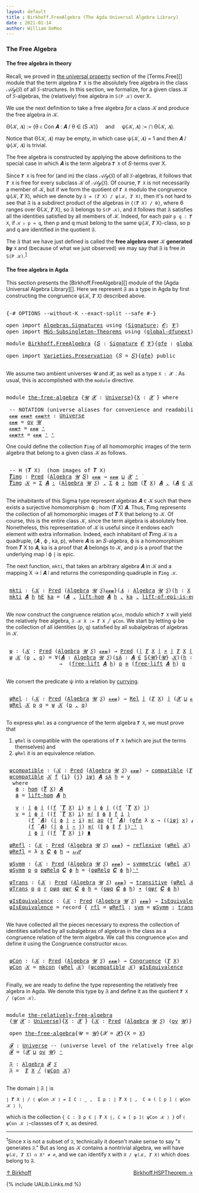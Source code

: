 ```yaml
---
layout: default
title : Birkhoff.FreeAlgebra (The Agda Universal Algebra Library)
date : 2021-01-14
author: William DeMeo
---
```


### <a id="the-free-algebra">The Free Algebra</a>

#### <a id="the-free-algebra-in-theory">The free algebra in theory</a>

Recall, we proved in [the universal property](Terms.Free.html#the-universal-property) section of the [Terms.Free][] module that the term algebra `𝑻 X` is the absolutely free algebra in the class 𝒜𝓁ℊ(𝑆) of all 𝑆-structures. In this section, we formalize, for a given class 𝒦 of 𝑆-algebras, the (relatively) free algebra in `S(P 𝒦)` over X.

We use the next definition to take a free algebra *for* a class 𝒦 and produce the free algebra *in* 𝒦.

Θ(𝒦, 𝑨) := {θ ∈ Con 𝑨 : 𝑨 / θ ∈ (S 𝒦)} &nbsp; &nbsp; and &nbsp; &nbsp; ψ(𝒦, 𝑨) := ⋂ Θ(𝒦, 𝑨).

Notice that Θ(𝒦, 𝑨) may be empty, in which case ψ(𝒦, 𝑨) = 1 and then 𝑨 / ψ(𝒦, 𝑨) is trivial.

The free algebra is constructed by applying the above definitions to the special case in which 𝑨 is the term algebra `𝑻 X` of 𝑆-terms over X.

Since `𝑻 X` is free for (and in) the class 𝒜𝓁ℊ(𝑆) of all 𝑆-algebras, it follows that `𝑻 X` is free for every subclass 𝒦 of 𝒜𝓁ℊ(𝑆). Of course, `𝑻 X` is not necessarily a member of 𝒦, but if we form the quotient of `𝑻 X` modulo the congruence ψ(𝒦, 𝑻 X), which we denote by `𝔉 = (𝑻 X) / ψ(𝒦, 𝑻 X)`, then it's not hard to see that 𝔉 is a subdirect product of the algebras in `{(𝑻 𝑋) / θ}`, where θ ranges over Θ(𝒦, 𝑻 X), so 𝔉 belongs to `S(P 𝒦)`, and it follows that 𝔉 satisfies all the identities satisfied by all members of 𝒦.  Indeed, for each pair `p q : 𝑻 X`, if `𝒦 ⊧ p ≈ q`, then p and q must belong to the same ψ(𝒦, 𝑻 X)-class, so p and q are identified in the quotient 𝔉.

The 𝔉 that we have just defined is called the **free algebra over** 𝒦 **generated by** `X` and (because of what we just observed) we may say that 𝔉 is free *in* `S(P 𝒦)`.<sup>[1](Birkhoff.FreeAlgebra.html#fn1)</sup>


#### <a id="the-free-algebra-in-agda">The free algebra in Agda</a>

This section presents the [Birkhoff.FreeAlgebra][] module of the [Agda Universal Algebra Library][].  Here we represent 𝔉 as a type in Agda by first constructing the congruence ψ(𝒦, 𝑻 𝑋) described above.

<pre class="Agda">

<a id="2212" class="Symbol">{-#</a> <a id="2216" class="Keyword">OPTIONS</a> <a id="2224" class="Pragma">--without-K</a> <a id="2236" class="Pragma">--exact-split</a> <a id="2250" class="Pragma">--safe</a> <a id="2257" class="Symbol">#-}</a>

<a id="2262" class="Keyword">open</a> <a id="2267" class="Keyword">import</a> <a id="2274" href="Algebras.Signatures.html" class="Module">Algebras.Signatures</a> <a id="2294" class="Keyword">using</a> <a id="2300" class="Symbol">(</a><a id="2301" href="Algebras.Signatures.html#1299" class="Function">Signature</a><a id="2310" class="Symbol">;</a> <a id="2312" href="Prelude.Preliminaries.html#5600" class="Generalizable">𝓞</a><a id="2313" class="Symbol">;</a> <a id="2315" href="Universes.html#262" class="Generalizable">𝓥</a><a id="2316" class="Symbol">)</a>
<a id="2318" class="Keyword">open</a> <a id="2323" class="Keyword">import</a> <a id="2330" href="MGS-Subsingleton-Theorems.html" class="Module">MGS-Subsingleton-Theorems</a> <a id="2356" class="Keyword">using</a> <a id="2362" class="Symbol">(</a><a id="2363" href="MGS-Subsingleton-Theorems.html#3468" class="Function">global-dfunext</a><a id="2377" class="Symbol">)</a>

<a id="2380" class="Keyword">module</a> <a id="2387" href="Birkhoff.FreeAlgebra.html" class="Module">Birkhoff.FreeAlgebra</a> <a id="2408" class="Symbol">{</a><a id="2409" href="Birkhoff.FreeAlgebra.html#2409" class="Bound">𝑆</a> <a id="2411" class="Symbol">:</a> <a id="2413" href="Algebras.Signatures.html#1299" class="Function">Signature</a> <a id="2423" href="Prelude.Preliminaries.html#5600" class="Generalizable">𝓞</a> <a id="2425" href="Universes.html#262" class="Generalizable">𝓥</a><a id="2426" class="Symbol">}{</a><a id="2428" href="Birkhoff.FreeAlgebra.html#2428" class="Bound">gfe</a> <a id="2432" class="Symbol">:</a> <a id="2434" href="MGS-Subsingleton-Theorems.html#3468" class="Function">global-dfunext</a><a id="2448" class="Symbol">}</a> <a id="2450" class="Keyword">where</a>

<a id="2457" class="Keyword">open</a> <a id="2462" class="Keyword">import</a> <a id="2469" href="Varieties.Preservation.html" class="Module">Varieties.Preservation</a> <a id="2492" class="Symbol">{</a><a id="2493" class="Argument">𝑆</a> <a id="2495" class="Symbol">=</a> <a id="2497" href="Birkhoff.FreeAlgebra.html#2409" class="Bound">𝑆</a><a id="2498" class="Symbol">}{</a><a id="2500" href="Birkhoff.FreeAlgebra.html#2428" class="Bound">gfe</a><a id="2503" class="Symbol">}</a> <a id="2505" class="Keyword">public</a>

</pre>

We assume two ambient universes 𝓤 and 𝓧, as well as a type `X : 𝓧 ̇`. As usual, this is accomplished with the `module` directive.

<pre class="Agda">

<a id="2670" class="Keyword">module</a> <a id="the-free-algebra"></a><a id="2677" href="Birkhoff.FreeAlgebra.html#2677" class="Module">the-free-algebra</a> <a id="2694" class="Symbol">{</a><a id="2695" href="Birkhoff.FreeAlgebra.html#2695" class="Bound">𝓤</a> <a id="2697" href="Birkhoff.FreeAlgebra.html#2697" class="Bound">𝓧</a> <a id="2699" class="Symbol">:</a> <a id="2701" href="Universes.html#205" class="Function">Universe</a><a id="2709" class="Symbol">}{</a><a id="2711" href="Birkhoff.FreeAlgebra.html#2711" class="Bound">X</a> <a id="2713" class="Symbol">:</a> <a id="2715" href="Birkhoff.FreeAlgebra.html#2697" class="Bound">𝓧</a> <a id="2717" href="Universes.html#403" class="Function Operator">̇</a><a id="2718" class="Symbol">}</a> <a id="2720" class="Keyword">where</a>

 <a id="2728" class="Comment">-- NOTATION (universe aliases for convenience and readability).</a>
 <a id="the-free-algebra.𝓸𝓿𝓾"></a><a id="2793" href="Birkhoff.FreeAlgebra.html#2793" class="Function">𝓸𝓿𝓾</a> <a id="the-free-algebra.𝓸𝓿𝓾+"></a><a id="2797" href="Birkhoff.FreeAlgebra.html#2797" class="Function">𝓸𝓿𝓾+</a> <a id="the-free-algebra.𝓸𝓿𝓾++"></a><a id="2802" href="Birkhoff.FreeAlgebra.html#2802" class="Function">𝓸𝓿𝓾++</a> <a id="2808" class="Symbol">:</a> <a id="2810" href="Universes.html#205" class="Function">Universe</a>
 <a id="2820" href="Birkhoff.FreeAlgebra.html#2793" class="Function">𝓸𝓿𝓾</a> <a id="2824" class="Symbol">=</a> <a id="2826" href="Algebras.Products.html#1918" class="Function">ov</a> <a id="2829" href="Birkhoff.FreeAlgebra.html#2695" class="Bound">𝓤</a>
 <a id="2832" href="Birkhoff.FreeAlgebra.html#2797" class="Function">𝓸𝓿𝓾+</a> <a id="2837" class="Symbol">=</a> <a id="2839" href="Birkhoff.FreeAlgebra.html#2793" class="Function">𝓸𝓿𝓾</a> <a id="2843" href="Universes.html#181" class="Function Operator">⁺</a>
 <a id="2846" href="Birkhoff.FreeAlgebra.html#2802" class="Function">𝓸𝓿𝓾++</a> <a id="2852" class="Symbol">=</a> <a id="2854" href="Birkhoff.FreeAlgebra.html#2793" class="Function">𝓸𝓿𝓾</a> <a id="2858" href="Universes.html#181" class="Function Operator">⁺</a> <a id="2860" href="Universes.html#181" class="Function Operator">⁺</a>
</pre>

One could define the collection `𝑻img` of all homomorphic images of the term algebra that belong to a given class 𝒦 as follows.

<pre class="Agda">

 <a id="3018" class="Comment">-- H (𝑻 X)  (hom images of 𝑻 X)</a>
 <a id="the-free-algebra.𝑻img"></a><a id="3051" href="Birkhoff.FreeAlgebra.html#3051" class="Function">𝑻img</a> <a id="3056" class="Symbol">:</a> <a id="3058" href="Relations.Discrete.html#1408" class="Function">Pred</a> <a id="3063" class="Symbol">(</a><a id="3064" href="Algebras.Algebras.html#694" class="Function">Algebra</a> <a id="3072" href="Birkhoff.FreeAlgebra.html#2695" class="Bound">𝓤</a> <a id="3074" href="Birkhoff.FreeAlgebra.html#2409" class="Bound">𝑆</a><a id="3075" class="Symbol">)</a> <a id="3077" href="Birkhoff.FreeAlgebra.html#2793" class="Function">𝓸𝓿𝓾</a> <a id="3081" class="Symbol">→</a> <a id="3083" href="Birkhoff.FreeAlgebra.html#2793" class="Function">𝓸𝓿𝓾</a> <a id="3087" href="Agda.Primitive.html#636" class="Function Operator">⊔</a> <a id="3089" href="Birkhoff.FreeAlgebra.html#2697" class="Bound">𝓧</a> <a id="3091" href="Universes.html#181" class="Function Operator">⁺</a> <a id="3093" href="Universes.html#403" class="Function Operator">̇</a>
 <a id="3096" href="Birkhoff.FreeAlgebra.html#3051" class="Function">𝑻img</a> <a id="3101" href="Birkhoff.FreeAlgebra.html#3101" class="Bound">𝒦</a> <a id="3103" class="Symbol">=</a> <a id="3105" href="MGS-MLTT.html#3074" class="Function">Σ</a> <a id="3107" href="Birkhoff.FreeAlgebra.html#3107" class="Bound">𝑨</a> <a id="3109" href="MGS-MLTT.html#3074" class="Function">꞉</a> <a id="3111" class="Symbol">(</a><a id="3112" href="Algebras.Algebras.html#694" class="Function">Algebra</a> <a id="3120" href="Birkhoff.FreeAlgebra.html#2695" class="Bound">𝓤</a> <a id="3122" href="Birkhoff.FreeAlgebra.html#2409" class="Bound">𝑆</a><a id="3123" class="Symbol">)</a> <a id="3125" href="MGS-MLTT.html#3074" class="Function">,</a> <a id="3127" href="MGS-MLTT.html#3074" class="Function">Σ</a> <a id="3129" href="Birkhoff.FreeAlgebra.html#3129" class="Bound">ϕ</a> <a id="3131" href="MGS-MLTT.html#3074" class="Function">꞉</a> <a id="3133" href="Homomorphisms.Basic.html#2343" class="Function">hom</a> <a id="3137" class="Symbol">(</a><a id="3138" href="Terms.Basic.html#3664" class="Function">𝑻</a> <a id="3140" href="Birkhoff.FreeAlgebra.html#2711" class="Bound">X</a><a id="3141" class="Symbol">)</a> <a id="3143" href="Birkhoff.FreeAlgebra.html#3107" class="Bound">𝑨</a> <a id="3145" href="MGS-MLTT.html#3074" class="Function">,</a> <a id="3147" class="Symbol">(</a><a id="3148" href="Birkhoff.FreeAlgebra.html#3107" class="Bound">𝑨</a> <a id="3150" href="Relations.Discrete.html#2407" class="Function Operator">∈</a> <a id="3152" href="Birkhoff.FreeAlgebra.html#3101" class="Bound">𝒦</a><a id="3153" class="Symbol">)</a> <a id="3155" href="MGS-MLTT.html#3515" class="Function Operator">×</a> <a id="3157" href="Prelude.Inverses.html#2632" class="Function">Epic</a> <a id="3162" href="Prelude.Preliminaries.html#13569" class="Function Operator">∣</a> <a id="3164" href="Birkhoff.FreeAlgebra.html#3129" class="Bound">ϕ</a> <a id="3166" href="Prelude.Preliminaries.html#13569" class="Function Operator">∣</a>

</pre>

The inhabitants of this Sigma type represent algebras 𝑨 ∈ 𝒦 such that there exists a surjective homomorphism ϕ : hom (𝑻 X) 𝑨. Thus, 𝑻img represents the collection of all homomorphic images of 𝑻 X that belong to 𝒦.  Of course, this is the entire class 𝒦, since the term algebra is absolutely free. Nonetheless, this representation of 𝒦 is useful since it endows each element with extra information.  Indeed, each inhabitant of 𝑻img 𝒦 is a quadruple, (𝑨 , ϕ , ka, p), where 𝑨 is an 𝑆-algebra, ϕ is a homomorphism from 𝑻 X to 𝑨, ka is a proof that 𝑨 belongs to 𝒦, and p is a proof that the underlying map ∣ ϕ ∣ is epic.

The next function, `mkti`, that takes an arbitrary algebra 𝑨 in 𝒦 and a mapping X → ∣ 𝑨 ∣ and returns the corresponding quadruple in `𝑻img 𝒦`.

<pre class="Agda">

 <a id="the-free-algebra.mkti"></a><a id="3958" href="Birkhoff.FreeAlgebra.html#3958" class="Function">mkti</a> <a id="3963" class="Symbol">:</a> <a id="3965" class="Symbol">{</a><a id="3966" href="Birkhoff.FreeAlgebra.html#3966" class="Bound">𝒦</a> <a id="3968" class="Symbol">:</a> <a id="3970" href="Relations.Discrete.html#1408" class="Function">Pred</a> <a id="3975" class="Symbol">(</a><a id="3976" href="Algebras.Algebras.html#694" class="Function">Algebra</a> <a id="3984" href="Birkhoff.FreeAlgebra.html#2695" class="Bound">𝓤</a> <a id="3986" href="Birkhoff.FreeAlgebra.html#2409" class="Bound">𝑆</a><a id="3987" class="Symbol">)</a><a id="3988" href="Birkhoff.FreeAlgebra.html#2793" class="Function">𝓸𝓿𝓾</a><a id="3991" class="Symbol">}(</a><a id="3993" href="Birkhoff.FreeAlgebra.html#3993" class="Bound">𝑨</a> <a id="3995" class="Symbol">:</a> <a id="3997" href="Algebras.Algebras.html#694" class="Function">Algebra</a> <a id="4005" href="Birkhoff.FreeAlgebra.html#2695" class="Bound">𝓤</a> <a id="4007" href="Birkhoff.FreeAlgebra.html#2409" class="Bound">𝑆</a><a id="4008" class="Symbol">)(</a><a id="4010" href="Birkhoff.FreeAlgebra.html#4010" class="Bound">h</a> <a id="4012" class="Symbol">:</a> <a id="4014" href="Birkhoff.FreeAlgebra.html#2711" class="Bound">X</a> <a id="4016" class="Symbol">→</a> <a id="4018" href="Prelude.Preliminaries.html#13569" class="Function Operator">∣</a> <a id="4020" href="Birkhoff.FreeAlgebra.html#3993" class="Bound">𝑨</a> <a id="4022" href="Prelude.Preliminaries.html#13569" class="Function Operator">∣</a><a id="4023" class="Symbol">)</a> <a id="4025" class="Symbol">→</a> <a id="4027" href="Prelude.Inverses.html#2632" class="Function">Epic</a> <a id="4032" href="Birkhoff.FreeAlgebra.html#4010" class="Bound">h</a> <a id="4034" class="Symbol">→</a> <a id="4036" href="Birkhoff.FreeAlgebra.html#3993" class="Bound">𝑨</a> <a id="4038" href="Relations.Discrete.html#2407" class="Function Operator">∈</a> <a id="4040" href="Birkhoff.FreeAlgebra.html#3966" class="Bound">𝒦</a> <a id="4042" class="Symbol">→</a> <a id="4044" href="Birkhoff.FreeAlgebra.html#3051" class="Function">𝑻img</a> <a id="4049" href="Birkhoff.FreeAlgebra.html#3966" class="Bound">𝒦</a>
 <a id="4052" href="Birkhoff.FreeAlgebra.html#3958" class="Function">mkti</a> <a id="4057" href="Birkhoff.FreeAlgebra.html#4057" class="Bound">𝑨</a> <a id="4059" href="Birkhoff.FreeAlgebra.html#4059" class="Bound">h</a> <a id="4061" href="Birkhoff.FreeAlgebra.html#4061" class="Bound">hE</a> <a id="4064" href="Birkhoff.FreeAlgebra.html#4064" class="Bound">ka</a> <a id="4067" class="Symbol">=</a> <a id="4069" class="Symbol">(</a><a id="4070" href="Birkhoff.FreeAlgebra.html#4057" class="Bound">𝑨</a> <a id="4072" href="MGS-MLTT.html#2929" class="InductiveConstructor Operator">,</a> <a id="4074" href="Terms.Basic.html#4577" class="Function">lift-hom</a> <a id="4083" href="Birkhoff.FreeAlgebra.html#4057" class="Bound">𝑨</a> <a id="4085" href="Birkhoff.FreeAlgebra.html#4059" class="Bound">h</a> <a id="4087" href="MGS-MLTT.html#2929" class="InductiveConstructor Operator">,</a> <a id="4089" href="Birkhoff.FreeAlgebra.html#4064" class="Bound">ka</a> <a id="4092" href="MGS-MLTT.html#2929" class="InductiveConstructor Operator">,</a> <a id="4094" href="Terms.Basic.html#5788" class="Function">lift-of-epi-is-epi</a> <a id="4113" href="Birkhoff.FreeAlgebra.html#4061" class="Bound">hE</a><a id="4115" class="Symbol">)</a>

</pre>

We now construct the congruence relation `ψCon`, modulo which `𝑻 X` will yield the relatively free algebra, `𝔉 𝒦 X := 𝑻 X ╱ ψCon`. We start by letting ψ be the collection of all identities (p, q) satisfied by all subalgebras of algebras in 𝒦.

<pre class="Agda">

 <a id="the-free-algebra.ψ"></a><a id="4389" href="Birkhoff.FreeAlgebra.html#4389" class="Function">ψ</a> <a id="4391" class="Symbol">:</a> <a id="4393" class="Symbol">(</a><a id="4394" href="Birkhoff.FreeAlgebra.html#4394" class="Bound">𝒦</a> <a id="4396" class="Symbol">:</a> <a id="4398" href="Relations.Discrete.html#1408" class="Function">Pred</a> <a id="4403" class="Symbol">(</a><a id="4404" href="Algebras.Algebras.html#694" class="Function">Algebra</a> <a id="4412" href="Birkhoff.FreeAlgebra.html#2695" class="Bound">𝓤</a> <a id="4414" href="Birkhoff.FreeAlgebra.html#2409" class="Bound">𝑆</a><a id="4415" class="Symbol">)</a> <a id="4417" href="Birkhoff.FreeAlgebra.html#2793" class="Function">𝓸𝓿𝓾</a><a id="4420" class="Symbol">)</a> <a id="4422" class="Symbol">→</a> <a id="4424" href="Relations.Discrete.html#1408" class="Function">Pred</a> <a id="4429" class="Symbol">(</a><a id="4430" href="Prelude.Preliminaries.html#13569" class="Function Operator">∣</a> <a id="4432" href="Terms.Basic.html#3664" class="Function">𝑻</a> <a id="4434" href="Birkhoff.FreeAlgebra.html#2711" class="Bound">X</a> <a id="4436" href="Prelude.Preliminaries.html#13569" class="Function Operator">∣</a> <a id="4438" href="MGS-MLTT.html#3515" class="Function Operator">×</a> <a id="4440" href="Prelude.Preliminaries.html#13569" class="Function Operator">∣</a> <a id="4442" href="Terms.Basic.html#3664" class="Function">𝑻</a> <a id="4444" href="Birkhoff.FreeAlgebra.html#2711" class="Bound">X</a> <a id="4446" href="Prelude.Preliminaries.html#13569" class="Function Operator">∣</a><a id="4447" class="Symbol">)</a> <a id="4449" class="Symbol">(</a><a id="4450" href="Birkhoff.FreeAlgebra.html#2697" class="Bound">𝓧</a> <a id="4452" href="Agda.Primitive.html#636" class="Function Operator">⊔</a> <a id="4454" href="Birkhoff.FreeAlgebra.html#2793" class="Function">𝓸𝓿𝓾</a><a id="4457" class="Symbol">)</a>
 <a id="4460" href="Birkhoff.FreeAlgebra.html#4389" class="Function">ψ</a> <a id="4462" href="Birkhoff.FreeAlgebra.html#4462" class="Bound">𝒦</a> <a id="4464" class="Symbol">(</a><a id="4465" href="Birkhoff.FreeAlgebra.html#4465" class="Bound">p</a> <a id="4467" href="MGS-MLTT.html#2929" class="InductiveConstructor Operator">,</a> <a id="4469" href="Birkhoff.FreeAlgebra.html#4469" class="Bound">q</a><a id="4470" class="Symbol">)</a> <a id="4472" class="Symbol">=</a> <a id="4474" class="Symbol">∀(</a><a id="4476" href="Birkhoff.FreeAlgebra.html#4476" class="Bound">𝑨</a> <a id="4478" class="Symbol">:</a> <a id="4480" href="Algebras.Algebras.html#694" class="Function">Algebra</a> <a id="4488" href="Birkhoff.FreeAlgebra.html#2695" class="Bound">𝓤</a> <a id="4490" href="Birkhoff.FreeAlgebra.html#2409" class="Bound">𝑆</a><a id="4491" class="Symbol">)(</a><a id="4493" href="Birkhoff.FreeAlgebra.html#4493" class="Bound">sA</a> <a id="4496" class="Symbol">:</a> <a id="4498" href="Birkhoff.FreeAlgebra.html#4476" class="Bound">𝑨</a> <a id="4500" href="Relations.Discrete.html#2407" class="Function Operator">∈</a> <a id="4502" href="Varieties.Varieties.html#2939" class="Datatype">S</a><a id="4503" class="Symbol">{</a><a id="4504" href="Birkhoff.FreeAlgebra.html#2695" class="Bound">𝓤</a><a id="4505" class="Symbol">}{</a><a id="4507" href="Birkhoff.FreeAlgebra.html#2695" class="Bound">𝓤</a><a id="4508" class="Symbol">}</a> <a id="4510" href="Birkhoff.FreeAlgebra.html#4462" class="Bound">𝒦</a><a id="4511" class="Symbol">)(</a><a id="4513" href="Birkhoff.FreeAlgebra.html#4513" class="Bound">h</a> <a id="4515" class="Symbol">:</a> <a id="4517" href="Birkhoff.FreeAlgebra.html#2711" class="Bound">X</a> <a id="4519" class="Symbol">→</a> <a id="4521" href="Prelude.Preliminaries.html#13569" class="Function Operator">∣</a> <a id="4523" href="Birkhoff.FreeAlgebra.html#4476" class="Bound">𝑨</a> <a id="4525" href="Prelude.Preliminaries.html#13569" class="Function Operator">∣</a> <a id="4527" class="Symbol">)</a>
                 <a id="4546" class="Symbol">→</a>  <a id="4549" class="Symbol">(</a><a id="4550" href="Terms.Basic.html#4326" class="Function">free-lift</a> <a id="4560" href="Birkhoff.FreeAlgebra.html#4476" class="Bound">𝑨</a> <a id="4562" href="Birkhoff.FreeAlgebra.html#4513" class="Bound">h</a><a id="4563" class="Symbol">)</a> <a id="4565" href="Birkhoff.FreeAlgebra.html#4465" class="Bound">p</a> <a id="4567" href="MGS-MLTT.html#4207" class="Datatype Operator">≡</a> <a id="4569" class="Symbol">(</a><a id="4570" href="Terms.Basic.html#4326" class="Function">free-lift</a> <a id="4580" href="Birkhoff.FreeAlgebra.html#4476" class="Bound">𝑨</a> <a id="4582" href="Birkhoff.FreeAlgebra.html#4513" class="Bound">h</a><a id="4583" class="Symbol">)</a> <a id="4585" href="Birkhoff.FreeAlgebra.html#4469" class="Bound">q</a>

</pre>

We convert the predicate ψ into a relation by [currying](https://en.wikipedia.org/wiki/Currying).

<pre class="Agda">

 <a id="the-free-algebra.ψRel"></a><a id="4714" href="Birkhoff.FreeAlgebra.html#4714" class="Function">ψRel</a> <a id="4719" class="Symbol">:</a> <a id="4721" class="Symbol">(</a><a id="4722" href="Birkhoff.FreeAlgebra.html#4722" class="Bound">𝒦</a> <a id="4724" class="Symbol">:</a> <a id="4726" href="Relations.Discrete.html#1408" class="Function">Pred</a> <a id="4731" class="Symbol">(</a><a id="4732" href="Algebras.Algebras.html#694" class="Function">Algebra</a> <a id="4740" href="Birkhoff.FreeAlgebra.html#2695" class="Bound">𝓤</a> <a id="4742" href="Birkhoff.FreeAlgebra.html#2409" class="Bound">𝑆</a><a id="4743" class="Symbol">)</a> <a id="4745" href="Birkhoff.FreeAlgebra.html#2793" class="Function">𝓸𝓿𝓾</a><a id="4748" class="Symbol">)</a> <a id="4750" class="Symbol">→</a> <a id="4752" href="Relations.Discrete.html#7033" class="Function">Rel</a> <a id="4756" href="Prelude.Preliminaries.html#13569" class="Function Operator">∣</a> <a id="4758" class="Symbol">(</a><a id="4759" href="Terms.Basic.html#3664" class="Function">𝑻</a> <a id="4761" href="Birkhoff.FreeAlgebra.html#2711" class="Bound">X</a><a id="4762" class="Symbol">)</a> <a id="4764" href="Prelude.Preliminaries.html#13569" class="Function Operator">∣</a> <a id="4766" class="Symbol">(</a><a id="4767" href="Birkhoff.FreeAlgebra.html#2697" class="Bound">𝓧</a> <a id="4769" href="Agda.Primitive.html#636" class="Function Operator">⊔</a> <a id="4771" href="Birkhoff.FreeAlgebra.html#2793" class="Function">𝓸𝓿𝓾</a><a id="4774" class="Symbol">)</a>
 <a id="4777" href="Birkhoff.FreeAlgebra.html#4714" class="Function">ψRel</a> <a id="4782" href="Birkhoff.FreeAlgebra.html#4782" class="Bound">𝒦</a> <a id="4784" href="Birkhoff.FreeAlgebra.html#4784" class="Bound">p</a> <a id="4786" href="Birkhoff.FreeAlgebra.html#4786" class="Bound">q</a> <a id="4788" class="Symbol">=</a> <a id="4790" href="Birkhoff.FreeAlgebra.html#4389" class="Function">ψ</a> <a id="4792" href="Birkhoff.FreeAlgebra.html#4782" class="Bound">𝒦</a> <a id="4794" class="Symbol">(</a><a id="4795" href="Birkhoff.FreeAlgebra.html#4784" class="Bound">p</a> <a id="4797" href="MGS-MLTT.html#2929" class="InductiveConstructor Operator">,</a> <a id="4799" href="Birkhoff.FreeAlgebra.html#4786" class="Bound">q</a><a id="4800" class="Symbol">)</a>

</pre>

To express `ψRel` as a congruence of the term algebra `𝑻 X`, we must prove that

1. `ψRel` is compatible with the operations of `𝑻 X` (which are jsut the terms themselves) and
2. `ψRel` it is an equivalence relation.

<pre class="Agda">

 <a id="the-free-algebra.ψcompatible"></a><a id="5048" href="Birkhoff.FreeAlgebra.html#5048" class="Function">ψcompatible</a> <a id="5060" class="Symbol">:</a> <a id="5062" class="Symbol">(</a><a id="5063" href="Birkhoff.FreeAlgebra.html#5063" class="Bound">𝒦</a> <a id="5065" class="Symbol">:</a> <a id="5067" href="Relations.Discrete.html#1408" class="Function">Pred</a> <a id="5072" class="Symbol">(</a><a id="5073" href="Algebras.Algebras.html#694" class="Function">Algebra</a> <a id="5081" href="Birkhoff.FreeAlgebra.html#2695" class="Bound">𝓤</a> <a id="5083" href="Birkhoff.FreeAlgebra.html#2409" class="Bound">𝑆</a><a id="5084" class="Symbol">)</a> <a id="5086" href="Birkhoff.FreeAlgebra.html#2793" class="Function">𝓸𝓿𝓾</a><a id="5089" class="Symbol">)</a> <a id="5091" class="Symbol">→</a> <a id="5093" href="Algebras.Algebras.html#5907" class="Function">compatible</a> <a id="5104" class="Symbol">(</a><a id="5105" href="Terms.Basic.html#3664" class="Function">𝑻</a> <a id="5107" href="Birkhoff.FreeAlgebra.html#2711" class="Bound">X</a><a id="5108" class="Symbol">)(</a><a id="5110" href="Birkhoff.FreeAlgebra.html#4714" class="Function">ψRel</a> <a id="5115" href="Birkhoff.FreeAlgebra.html#5063" class="Bound">𝒦</a><a id="5116" class="Symbol">)</a>
 <a id="5119" href="Birkhoff.FreeAlgebra.html#5048" class="Function">ψcompatible</a> <a id="5131" href="Birkhoff.FreeAlgebra.html#5131" class="Bound">𝒦</a> <a id="5133" href="Birkhoff.FreeAlgebra.html#5133" class="Bound">f</a> <a id="5135" class="Symbol">{</a><a id="5136" href="Birkhoff.FreeAlgebra.html#5136" class="Bound">i</a><a id="5137" class="Symbol">}</a> <a id="5139" class="Symbol">{</a><a id="5140" href="Birkhoff.FreeAlgebra.html#5140" class="Bound">j</a><a id="5141" class="Symbol">}</a> <a id="5143" href="Birkhoff.FreeAlgebra.html#5143" class="Bound">iψj</a> <a id="5147" href="Birkhoff.FreeAlgebra.html#5147" class="Bound">𝑨</a> <a id="5149" href="Birkhoff.FreeAlgebra.html#5149" class="Bound">sA</a> <a id="5152" href="Birkhoff.FreeAlgebra.html#5152" class="Bound">h</a> <a id="5154" class="Symbol">=</a> <a id="5156" href="Birkhoff.FreeAlgebra.html#5209" class="Function">γ</a>
  <a id="5160" class="Keyword">where</a>
   <a id="5169" href="Birkhoff.FreeAlgebra.html#5169" class="Function">ϕ</a> <a id="5171" class="Symbol">:</a> <a id="5173" href="Homomorphisms.Basic.html#2343" class="Function">hom</a> <a id="5177" class="Symbol">(</a><a id="5178" href="Terms.Basic.html#3664" class="Function">𝑻</a> <a id="5180" href="Birkhoff.FreeAlgebra.html#2711" class="Bound">X</a><a id="5181" class="Symbol">)</a> <a id="5183" href="Birkhoff.FreeAlgebra.html#5147" class="Bound">𝑨</a>
   <a id="5188" href="Birkhoff.FreeAlgebra.html#5169" class="Function">ϕ</a> <a id="5190" class="Symbol">=</a> <a id="5192" href="Terms.Basic.html#4577" class="Function">lift-hom</a> <a id="5201" href="Birkhoff.FreeAlgebra.html#5147" class="Bound">𝑨</a> <a id="5203" href="Birkhoff.FreeAlgebra.html#5152" class="Bound">h</a>

   <a id="5209" href="Birkhoff.FreeAlgebra.html#5209" class="Function">γ</a> <a id="5211" class="Symbol">:</a> <a id="5213" href="Prelude.Preliminaries.html#13569" class="Function Operator">∣</a> <a id="5215" href="Birkhoff.FreeAlgebra.html#5169" class="Function">ϕ</a> <a id="5217" href="Prelude.Preliminaries.html#13569" class="Function Operator">∣</a> <a id="5219" class="Symbol">((</a><a id="5221" href="Birkhoff.FreeAlgebra.html#5133" class="Bound">f</a> <a id="5223" href="Algebras.Algebras.html#2997" class="Function Operator">̂</a> <a id="5225" href="Terms.Basic.html#3664" class="Function">𝑻</a> <a id="5227" href="Birkhoff.FreeAlgebra.html#2711" class="Bound">X</a><a id="5228" class="Symbol">)</a> <a id="5230" href="Birkhoff.FreeAlgebra.html#5136" class="Bound">i</a><a id="5231" class="Symbol">)</a> <a id="5233" href="MGS-MLTT.html#4207" class="Datatype Operator">≡</a> <a id="5235" href="Prelude.Preliminaries.html#13569" class="Function Operator">∣</a> <a id="5237" href="Birkhoff.FreeAlgebra.html#5169" class="Function">ϕ</a> <a id="5239" href="Prelude.Preliminaries.html#13569" class="Function Operator">∣</a> <a id="5241" class="Symbol">((</a><a id="5243" href="Birkhoff.FreeAlgebra.html#5133" class="Bound">f</a> <a id="5245" href="Algebras.Algebras.html#2997" class="Function Operator">̂</a> <a id="5247" href="Terms.Basic.html#3664" class="Function">𝑻</a> <a id="5249" href="Birkhoff.FreeAlgebra.html#2711" class="Bound">X</a><a id="5250" class="Symbol">)</a> <a id="5252" href="Birkhoff.FreeAlgebra.html#5140" class="Bound">j</a><a id="5253" class="Symbol">)</a>
   <a id="5258" href="Birkhoff.FreeAlgebra.html#5209" class="Function">γ</a> <a id="5260" class="Symbol">=</a> <a id="5262" href="Prelude.Preliminaries.html#13569" class="Function Operator">∣</a> <a id="5264" href="Birkhoff.FreeAlgebra.html#5169" class="Function">ϕ</a> <a id="5266" href="Prelude.Preliminaries.html#13569" class="Function Operator">∣</a> <a id="5268" class="Symbol">((</a><a id="5270" href="Birkhoff.FreeAlgebra.html#5133" class="Bound">f</a> <a id="5272" href="Algebras.Algebras.html#2997" class="Function Operator">̂</a> <a id="5274" href="Terms.Basic.html#3664" class="Function">𝑻</a> <a id="5276" href="Birkhoff.FreeAlgebra.html#2711" class="Bound">X</a><a id="5277" class="Symbol">)</a> <a id="5279" href="Birkhoff.FreeAlgebra.html#5136" class="Bound">i</a><a id="5280" class="Symbol">)</a> <a id="5282" href="MGS-MLTT.html#5997" class="Function Operator">≡⟨</a> <a id="5285" href="Prelude.Preliminaries.html#13647" class="Function Operator">∥</a> <a id="5287" href="Birkhoff.FreeAlgebra.html#5169" class="Function">ϕ</a> <a id="5289" href="Prelude.Preliminaries.html#13647" class="Function Operator">∥</a> <a id="5291" href="Birkhoff.FreeAlgebra.html#5133" class="Bound">f</a> <a id="5293" href="Birkhoff.FreeAlgebra.html#5136" class="Bound">i</a> <a id="5295" href="MGS-MLTT.html#5997" class="Function Operator">⟩</a>
       <a id="5304" class="Symbol">(</a><a id="5305" href="Birkhoff.FreeAlgebra.html#5133" class="Bound">f</a> <a id="5307" href="Algebras.Algebras.html#2997" class="Function Operator">̂</a> <a id="5309" href="Birkhoff.FreeAlgebra.html#5147" class="Bound">𝑨</a><a id="5310" class="Symbol">)</a> <a id="5312" class="Symbol">(</a><a id="5313" href="Prelude.Preliminaries.html#13569" class="Function Operator">∣</a> <a id="5315" href="Birkhoff.FreeAlgebra.html#5169" class="Function">ϕ</a> <a id="5317" href="Prelude.Preliminaries.html#13569" class="Function Operator">∣</a> <a id="5319" href="MGS-MLTT.html#3813" class="Function Operator">∘</a> <a id="5321" href="Birkhoff.FreeAlgebra.html#5136" class="Bound">i</a><a id="5322" class="Symbol">)</a> <a id="5324" href="MGS-MLTT.html#5997" class="Function Operator">≡⟨</a> <a id="5327" href="MGS-MLTT.html#6613" class="Function">ap</a> <a id="5330" class="Symbol">(</a><a id="5331" href="Birkhoff.FreeAlgebra.html#5133" class="Bound">f</a> <a id="5333" href="Algebras.Algebras.html#2997" class="Function Operator">̂</a> <a id="5335" href="Birkhoff.FreeAlgebra.html#5147" class="Bound">𝑨</a><a id="5336" class="Symbol">)</a> <a id="5338" class="Symbol">(</a><a id="5339" href="Birkhoff.FreeAlgebra.html#2428" class="Bound">gfe</a> <a id="5343" class="Symbol">λ</a> <a id="5345" href="Birkhoff.FreeAlgebra.html#5345" class="Bound">x</a> <a id="5347" class="Symbol">→</a> <a id="5349" class="Symbol">((</a><a id="5351" href="Birkhoff.FreeAlgebra.html#5143" class="Bound">iψj</a> <a id="5355" href="Birkhoff.FreeAlgebra.html#5345" class="Bound">x</a><a id="5356" class="Symbol">)</a> <a id="5358" href="Birkhoff.FreeAlgebra.html#5147" class="Bound">𝑨</a> <a id="5360" href="Birkhoff.FreeAlgebra.html#5149" class="Bound">sA</a> <a id="5363" href="Birkhoff.FreeAlgebra.html#5152" class="Bound">h</a><a id="5364" class="Symbol">))</a> <a id="5367" href="MGS-MLTT.html#5997" class="Function Operator">⟩</a>
       <a id="5376" class="Symbol">(</a><a id="5377" href="Birkhoff.FreeAlgebra.html#5133" class="Bound">f</a> <a id="5379" href="Algebras.Algebras.html#2997" class="Function Operator">̂</a> <a id="5381" href="Birkhoff.FreeAlgebra.html#5147" class="Bound">𝑨</a><a id="5382" class="Symbol">)</a> <a id="5384" class="Symbol">(</a><a id="5385" href="Prelude.Preliminaries.html#13569" class="Function Operator">∣</a> <a id="5387" href="Birkhoff.FreeAlgebra.html#5169" class="Function">ϕ</a> <a id="5389" href="Prelude.Preliminaries.html#13569" class="Function Operator">∣</a> <a id="5391" href="MGS-MLTT.html#3813" class="Function Operator">∘</a> <a id="5393" href="Birkhoff.FreeAlgebra.html#5140" class="Bound">j</a><a id="5394" class="Symbol">)</a> <a id="5396" href="MGS-MLTT.html#5997" class="Function Operator">≡⟨</a> <a id="5399" class="Symbol">(</a><a id="5400" href="Prelude.Preliminaries.html#13647" class="Function Operator">∥</a> <a id="5402" href="Birkhoff.FreeAlgebra.html#5169" class="Function">ϕ</a> <a id="5404" href="Prelude.Preliminaries.html#13647" class="Function Operator">∥</a> <a id="5406" href="Birkhoff.FreeAlgebra.html#5133" class="Bound">f</a> <a id="5408" href="Birkhoff.FreeAlgebra.html#5140" class="Bound">j</a><a id="5409" class="Symbol">)</a><a id="5410" href="MGS-MLTT.html#6125" class="Function Operator">⁻¹</a> <a id="5413" href="MGS-MLTT.html#5997" class="Function Operator">⟩</a>
       <a id="5422" href="Prelude.Preliminaries.html#13569" class="Function Operator">∣</a> <a id="5424" href="Birkhoff.FreeAlgebra.html#5169" class="Function">ϕ</a> <a id="5426" href="Prelude.Preliminaries.html#13569" class="Function Operator">∣</a> <a id="5428" class="Symbol">((</a><a id="5430" href="Birkhoff.FreeAlgebra.html#5133" class="Bound">f</a> <a id="5432" href="Algebras.Algebras.html#2997" class="Function Operator">̂</a> <a id="5434" href="Terms.Basic.html#3664" class="Function">𝑻</a> <a id="5436" href="Birkhoff.FreeAlgebra.html#2711" class="Bound">X</a><a id="5437" class="Symbol">)</a> <a id="5439" href="Birkhoff.FreeAlgebra.html#5140" class="Bound">j</a><a id="5440" class="Symbol">)</a> <a id="5442" href="MGS-MLTT.html#6079" class="Function Operator">∎</a>

 <a id="the-free-algebra.ψRefl"></a><a id="5446" href="Birkhoff.FreeAlgebra.html#5446" class="Function">ψRefl</a> <a id="5452" class="Symbol">:</a> <a id="5454" class="Symbol">{</a><a id="5455" href="Birkhoff.FreeAlgebra.html#5455" class="Bound">𝒦</a> <a id="5457" class="Symbol">:</a> <a id="5459" href="Relations.Discrete.html#1408" class="Function">Pred</a> <a id="5464" class="Symbol">(</a><a id="5465" href="Algebras.Algebras.html#694" class="Function">Algebra</a> <a id="5473" href="Birkhoff.FreeAlgebra.html#2695" class="Bound">𝓤</a> <a id="5475" href="Birkhoff.FreeAlgebra.html#2409" class="Bound">𝑆</a><a id="5476" class="Symbol">)</a> <a id="5478" href="Birkhoff.FreeAlgebra.html#2793" class="Function">𝓸𝓿𝓾</a><a id="5481" class="Symbol">}</a> <a id="5483" class="Symbol">→</a> <a id="5485" href="Relations.Quotients.html#923" class="Function">reflexive</a> <a id="5495" class="Symbol">(</a><a id="5496" href="Birkhoff.FreeAlgebra.html#4714" class="Function">ψRel</a> <a id="5501" href="Birkhoff.FreeAlgebra.html#5455" class="Bound">𝒦</a><a id="5502" class="Symbol">)</a>
 <a id="5505" href="Birkhoff.FreeAlgebra.html#5446" class="Function">ψRefl</a> <a id="5511" class="Symbol">=</a> <a id="5513" class="Symbol">λ</a> <a id="5515" href="Birkhoff.FreeAlgebra.html#5515" class="Bound">x</a> <a id="5517" href="Birkhoff.FreeAlgebra.html#5517" class="Bound">𝑪</a> <a id="5519" href="Birkhoff.FreeAlgebra.html#5519" class="Bound">ϕ</a> <a id="5521" href="Birkhoff.FreeAlgebra.html#5521" class="Bound">h</a> <a id="5523" class="Symbol">→</a> <a id="5525" href="MGS-MLTT.html#4221" class="InductiveConstructor">𝓇ℯ𝒻𝓁</a>

 <a id="the-free-algebra.ψSymm"></a><a id="5532" href="Birkhoff.FreeAlgebra.html#5532" class="Function">ψSymm</a> <a id="5538" class="Symbol">:</a> <a id="5540" class="Symbol">{</a><a id="5541" href="Birkhoff.FreeAlgebra.html#5541" class="Bound">𝒦</a> <a id="5543" class="Symbol">:</a> <a id="5545" href="Relations.Discrete.html#1408" class="Function">Pred</a> <a id="5550" class="Symbol">(</a><a id="5551" href="Algebras.Algebras.html#694" class="Function">Algebra</a> <a id="5559" href="Birkhoff.FreeAlgebra.html#2695" class="Bound">𝓤</a> <a id="5561" href="Birkhoff.FreeAlgebra.html#2409" class="Bound">𝑆</a><a id="5562" class="Symbol">)</a> <a id="5564" href="Birkhoff.FreeAlgebra.html#2793" class="Function">𝓸𝓿𝓾</a><a id="5567" class="Symbol">}</a> <a id="5569" class="Symbol">→</a> <a id="5571" href="Relations.Quotients.html#1011" class="Function">symmetric</a> <a id="5581" class="Symbol">(</a><a id="5582" href="Birkhoff.FreeAlgebra.html#4714" class="Function">ψRel</a> <a id="5587" href="Birkhoff.FreeAlgebra.html#5541" class="Bound">𝒦</a><a id="5588" class="Symbol">)</a>
 <a id="5591" href="Birkhoff.FreeAlgebra.html#5532" class="Function">ψSymm</a> <a id="5597" href="Birkhoff.FreeAlgebra.html#5597" class="Bound">p</a> <a id="5599" href="Birkhoff.FreeAlgebra.html#5599" class="Bound">q</a> <a id="5601" href="Birkhoff.FreeAlgebra.html#5601" class="Bound">pψRelq</a> <a id="5608" href="Birkhoff.FreeAlgebra.html#5608" class="Bound">𝑪</a> <a id="5610" href="Birkhoff.FreeAlgebra.html#5610" class="Bound">ϕ</a> <a id="5612" href="Birkhoff.FreeAlgebra.html#5612" class="Bound">h</a> <a id="5614" class="Symbol">=</a> <a id="5616" class="Symbol">(</a><a id="5617" href="Birkhoff.FreeAlgebra.html#5601" class="Bound">pψRelq</a> <a id="5624" href="Birkhoff.FreeAlgebra.html#5608" class="Bound">𝑪</a> <a id="5626" href="Birkhoff.FreeAlgebra.html#5610" class="Bound">ϕ</a> <a id="5628" href="Birkhoff.FreeAlgebra.html#5612" class="Bound">h</a><a id="5629" class="Symbol">)</a><a id="5630" href="MGS-MLTT.html#6125" class="Function Operator">⁻¹</a>

 <a id="the-free-algebra.ψTrans"></a><a id="5635" href="Birkhoff.FreeAlgebra.html#5635" class="Function">ψTrans</a> <a id="5642" class="Symbol">:</a> <a id="5644" class="Symbol">{</a><a id="5645" href="Birkhoff.FreeAlgebra.html#5645" class="Bound">𝒦</a> <a id="5647" class="Symbol">:</a> <a id="5649" href="Relations.Discrete.html#1408" class="Function">Pred</a> <a id="5654" class="Symbol">(</a><a id="5655" href="Algebras.Algebras.html#694" class="Function">Algebra</a> <a id="5663" href="Birkhoff.FreeAlgebra.html#2695" class="Bound">𝓤</a> <a id="5665" href="Birkhoff.FreeAlgebra.html#2409" class="Bound">𝑆</a><a id="5666" class="Symbol">)</a> <a id="5668" href="Birkhoff.FreeAlgebra.html#2793" class="Function">𝓸𝓿𝓾</a><a id="5671" class="Symbol">}</a> <a id="5673" class="Symbol">→</a> <a id="5675" href="Relations.Quotients.html#1223" class="Function">transitive</a> <a id="5686" class="Symbol">(</a><a id="5687" href="Birkhoff.FreeAlgebra.html#4714" class="Function">ψRel</a> <a id="5692" href="Birkhoff.FreeAlgebra.html#5645" class="Bound">𝒦</a><a id="5693" class="Symbol">)</a>
 <a id="5696" href="Birkhoff.FreeAlgebra.html#5635" class="Function">ψTrans</a> <a id="5703" href="Birkhoff.FreeAlgebra.html#5703" class="Bound">p</a> <a id="5705" href="Birkhoff.FreeAlgebra.html#5705" class="Bound">q</a> <a id="5707" href="Birkhoff.FreeAlgebra.html#5707" class="Bound">r</a> <a id="5709" href="Birkhoff.FreeAlgebra.html#5709" class="Bound">pψq</a> <a id="5713" href="Birkhoff.FreeAlgebra.html#5713" class="Bound">qψr</a> <a id="5717" href="Birkhoff.FreeAlgebra.html#5717" class="Bound">𝑪</a> <a id="5719" href="Birkhoff.FreeAlgebra.html#5719" class="Bound">ϕ</a> <a id="5721" href="Birkhoff.FreeAlgebra.html#5721" class="Bound">h</a> <a id="5723" class="Symbol">=</a> <a id="5725" class="Symbol">(</a><a id="5726" href="Birkhoff.FreeAlgebra.html#5709" class="Bound">pψq</a> <a id="5730" href="Birkhoff.FreeAlgebra.html#5717" class="Bound">𝑪</a> <a id="5732" href="Birkhoff.FreeAlgebra.html#5719" class="Bound">ϕ</a> <a id="5734" href="Birkhoff.FreeAlgebra.html#5721" class="Bound">h</a><a id="5735" class="Symbol">)</a> <a id="5737" href="MGS-MLTT.html#5910" class="Function Operator">∙</a> <a id="5739" class="Symbol">(</a><a id="5740" href="Birkhoff.FreeAlgebra.html#5713" class="Bound">qψr</a> <a id="5744" href="Birkhoff.FreeAlgebra.html#5717" class="Bound">𝑪</a> <a id="5746" href="Birkhoff.FreeAlgebra.html#5719" class="Bound">ϕ</a> <a id="5748" href="Birkhoff.FreeAlgebra.html#5721" class="Bound">h</a><a id="5749" class="Symbol">)</a>

 <a id="the-free-algebra.ψIsEquivalence"></a><a id="5753" href="Birkhoff.FreeAlgebra.html#5753" class="Function">ψIsEquivalence</a> <a id="5768" class="Symbol">:</a> <a id="5770" class="Symbol">{</a><a id="5771" href="Birkhoff.FreeAlgebra.html#5771" class="Bound">𝒦</a> <a id="5773" class="Symbol">:</a> <a id="5775" href="Relations.Discrete.html#1408" class="Function">Pred</a> <a id="5780" class="Symbol">(</a><a id="5781" href="Algebras.Algebras.html#694" class="Function">Algebra</a> <a id="5789" href="Birkhoff.FreeAlgebra.html#2695" class="Bound">𝓤</a> <a id="5791" href="Birkhoff.FreeAlgebra.html#2409" class="Bound">𝑆</a><a id="5792" class="Symbol">)</a> <a id="5794" href="Birkhoff.FreeAlgebra.html#2793" class="Function">𝓸𝓿𝓾</a><a id="5797" class="Symbol">}</a> <a id="5799" class="Symbol">→</a> <a id="5801" href="Relations.Quotients.html#1918" class="Record">IsEquivalence</a> <a id="5815" class="Symbol">(</a><a id="5816" href="Birkhoff.FreeAlgebra.html#4714" class="Function">ψRel</a> <a id="5821" href="Birkhoff.FreeAlgebra.html#5771" class="Bound">𝒦</a><a id="5822" class="Symbol">)</a>
 <a id="5825" href="Birkhoff.FreeAlgebra.html#5753" class="Function">ψIsEquivalence</a> <a id="5840" class="Symbol">=</a> <a id="5842" class="Keyword">record</a> <a id="5849" class="Symbol">{</a> <a id="5851" href="Relations.Quotients.html#1986" class="Field">rfl</a> <a id="5855" class="Symbol">=</a> <a id="5857" href="Birkhoff.FreeAlgebra.html#5446" class="Function">ψRefl</a> <a id="5863" class="Symbol">;</a> <a id="5865" href="Relations.Quotients.html#2011" class="Field">sym</a> <a id="5869" class="Symbol">=</a> <a id="5871" href="Birkhoff.FreeAlgebra.html#5532" class="Function">ψSymm</a> <a id="5877" class="Symbol">;</a> <a id="5879" href="Relations.Quotients.html#2036" class="Field">trans</a> <a id="5885" class="Symbol">=</a> <a id="5887" href="Birkhoff.FreeAlgebra.html#5635" class="Function">ψTrans</a> <a id="5894" class="Symbol">}</a>

</pre>

We have collected all the pieces necessary to express the collection of identities satisfied by all subalgebras of algebras in the class as a congruence relation of the term algebra. We call this congruence `ψCon` and define it using the Congruence constructor `mkcon`.

<pre class="Agda">

 <a id="the-free-algebra.ψCon"></a><a id="6195" href="Birkhoff.FreeAlgebra.html#6195" class="Function">ψCon</a> <a id="6200" class="Symbol">:</a> <a id="6202" class="Symbol">(</a><a id="6203" href="Birkhoff.FreeAlgebra.html#6203" class="Bound">𝒦</a> <a id="6205" class="Symbol">:</a> <a id="6207" href="Relations.Discrete.html#1408" class="Function">Pred</a> <a id="6212" class="Symbol">(</a><a id="6213" href="Algebras.Algebras.html#694" class="Function">Algebra</a> <a id="6221" href="Birkhoff.FreeAlgebra.html#2695" class="Bound">𝓤</a> <a id="6223" href="Birkhoff.FreeAlgebra.html#2409" class="Bound">𝑆</a><a id="6224" class="Symbol">)</a> <a id="6226" href="Birkhoff.FreeAlgebra.html#2793" class="Function">𝓸𝓿𝓾</a><a id="6229" class="Symbol">)</a> <a id="6231" class="Symbol">→</a> <a id="6233" href="Algebras.Congruences.html#1106" class="Record">Congruence</a> <a id="6244" class="Symbol">(</a><a id="6245" href="Terms.Basic.html#3664" class="Function">𝑻</a> <a id="6247" href="Birkhoff.FreeAlgebra.html#2711" class="Bound">X</a><a id="6248" class="Symbol">)</a>
 <a id="6251" href="Birkhoff.FreeAlgebra.html#6195" class="Function">ψCon</a> <a id="6256" href="Birkhoff.FreeAlgebra.html#6256" class="Bound">𝒦</a> <a id="6258" class="Symbol">=</a> <a id="6260" href="Algebras.Congruences.html#1185" class="InductiveConstructor">mkcon</a> <a id="6266" class="Symbol">(</a><a id="6267" href="Birkhoff.FreeAlgebra.html#4714" class="Function">ψRel</a> <a id="6272" href="Birkhoff.FreeAlgebra.html#6256" class="Bound">𝒦</a><a id="6273" class="Symbol">)</a> <a id="6275" class="Symbol">(</a><a id="6276" href="Birkhoff.FreeAlgebra.html#5048" class="Function">ψcompatible</a> <a id="6288" href="Birkhoff.FreeAlgebra.html#6256" class="Bound">𝒦</a><a id="6289" class="Symbol">)</a> <a id="6291" href="Birkhoff.FreeAlgebra.html#5753" class="Function">ψIsEquivalence</a>

</pre>


Finally, we are ready to define the type representing the relatively free algebra in Agda.  We denote this type by 𝔉 and define it as the quotient `𝑻 X ╱ (ψCon 𝒦)`.

<pre class="Agda">

<a id="6500" class="Keyword">module</a> <a id="the-relatively-free-algebra"></a><a id="6507" href="Birkhoff.FreeAlgebra.html#6507" class="Module">the-relatively-free-algebra</a>
 <a id="6536" class="Symbol">{</a><a id="6537" href="Birkhoff.FreeAlgebra.html#6537" class="Bound">𝓤</a> <a id="6539" href="Birkhoff.FreeAlgebra.html#6539" class="Bound">𝓧</a> <a id="6541" class="Symbol">:</a> <a id="6543" href="Universes.html#205" class="Function">Universe</a><a id="6551" class="Symbol">}{</a><a id="6553" href="Birkhoff.FreeAlgebra.html#6553" class="Bound">X</a> <a id="6555" class="Symbol">:</a> <a id="6557" href="Birkhoff.FreeAlgebra.html#6539" class="Bound">𝓧</a> <a id="6559" href="Universes.html#403" class="Function Operator">̇</a><a id="6560" class="Symbol">}</a> <a id="6562" class="Symbol">{</a><a id="6563" href="Birkhoff.FreeAlgebra.html#6563" class="Bound">𝒦</a> <a id="6565" class="Symbol">:</a> <a id="6567" href="Relations.Discrete.html#1408" class="Function">Pred</a> <a id="6572" class="Symbol">(</a><a id="6573" href="Algebras.Algebras.html#694" class="Function">Algebra</a> <a id="6581" href="Birkhoff.FreeAlgebra.html#6537" class="Bound">𝓤</a> <a id="6583" href="Birkhoff.FreeAlgebra.html#2409" class="Bound">𝑆</a><a id="6584" class="Symbol">)</a> <a id="6586" class="Symbol">(</a><a id="6587" href="Algebras.Products.html#1918" class="Function">ov</a> <a id="6590" href="Birkhoff.FreeAlgebra.html#6537" class="Bound">𝓤</a><a id="6591" class="Symbol">)}</a> <a id="6594" class="Keyword">where</a>

 <a id="6602" class="Keyword">open</a> <a id="6607" href="Birkhoff.FreeAlgebra.html#2677" class="Module">the-free-algebra</a><a id="6623" class="Symbol">{</a><a id="6624" class="Argument">𝓤</a> <a id="6626" class="Symbol">=</a> <a id="6628" href="Birkhoff.FreeAlgebra.html#6537" class="Bound">𝓤</a><a id="6629" class="Symbol">}{</a><a id="6631" class="Argument">𝓧</a> <a id="6633" class="Symbol">=</a> <a id="6635" href="Birkhoff.FreeAlgebra.html#6539" class="Bound">𝓧</a><a id="6636" class="Symbol">}{</a><a id="6638" class="Argument">X</a> <a id="6640" class="Symbol">=</a> <a id="6642" href="Birkhoff.FreeAlgebra.html#6553" class="Bound">X</a><a id="6643" class="Symbol">}</a>

 <a id="the-relatively-free-algebra.𝓕"></a><a id="6647" href="Birkhoff.FreeAlgebra.html#6647" class="Function">𝓕</a> <a id="6649" class="Symbol">:</a> <a id="6651" href="Universes.html#205" class="Function">Universe</a> <a id="6660" class="Comment">-- (universe level of the relatively free algebra)</a>
 <a id="6712" href="Birkhoff.FreeAlgebra.html#6647" class="Function">𝓕</a> <a id="6714" class="Symbol">=</a> <a id="6716" class="Symbol">(</a><a id="6717" href="Birkhoff.FreeAlgebra.html#6539" class="Bound">𝓧</a> <a id="6719" href="Agda.Primitive.html#636" class="Function Operator">⊔</a> <a id="6721" href="Algebras.Products.html#1918" class="Function">ov</a> <a id="6724" href="Birkhoff.FreeAlgebra.html#6537" class="Bound">𝓤</a><a id="6725" class="Symbol">)</a> <a id="6727" href="Universes.html#181" class="Function Operator">⁺</a>

 <a id="the-relatively-free-algebra.𝔉"></a><a id="6731" href="Birkhoff.FreeAlgebra.html#6731" class="Function">𝔉</a> <a id="6733" class="Symbol">:</a> <a id="6735" href="Algebras.Algebras.html#694" class="Function">Algebra</a> <a id="6743" href="Birkhoff.FreeAlgebra.html#6647" class="Function">𝓕</a> <a id="6745" href="Birkhoff.FreeAlgebra.html#2409" class="Bound">𝑆</a>
 <a id="6748" href="Birkhoff.FreeAlgebra.html#6731" class="Function">𝔉</a> <a id="6750" class="Symbol">=</a>  <a id="6753" href="Terms.Basic.html#3664" class="Function">𝑻</a> <a id="6755" href="Birkhoff.FreeAlgebra.html#6553" class="Bound">X</a> <a id="6757" href="Algebras.Congruences.html#3128" class="Function Operator">╱</a> <a id="6759" class="Symbol">(</a><a id="6760" href="Birkhoff.FreeAlgebra.html#6195" class="Function">ψCon</a> <a id="6765" href="Birkhoff.FreeAlgebra.html#6563" class="Bound">𝒦</a><a id="6766" class="Symbol">)</a>

</pre>

The domain ∣ 𝔉 ∣ is

`∣ 𝑻 X ∣ / ⟨ ψCon 𝒦 ⟩ = Σ C ꞉ _ ,  Σ p ꞉ ∣ 𝑻 X ∣ ,  C ≡ ( [ p ] ⟨ ψCon 𝒦 ⟩ )`,

which is the collection `{ C : ∃ p ∈ ∣ 𝑻 X ∣, C ≡ [ p ]⟨ ψCon 𝒦 ⟩ }` of `⟨ ψCon 𝒦 ⟩`-classses of `𝑻 X`, as desired.


----------------------------

<span class="footnote" id="fn1"><sup>1</sup>Since `X` is not a subset of `𝔉`, technically it doesn't make sense to say "`X` generates `𝔉`." But as long as 𝒦 contains a nontrivial algebra, we will have `ψ(𝒦, 𝑻 𝑋) ∩ X² ≠ ∅`, and we can identify `X` with `X / ψ(𝒦, 𝑻 X)` which does belong to 𝔉.</span>

[↑ Birkhoff](Birkhoff.html)
<span style="float:right;">[Birkhoff.HSPTheorem →](Birkhoff.HSPTheorem.html)</span>

{% include UALib.Links.md %}

<!--

Lemma 4.27. (Bergman) Let 𝒦 be a class of algebras, and ψCon defined as above.
                     Then 𝔽 := 𝑻 / ψCon is isomorphic to an algebra in SP(𝒦).

Proof. 𝔽 ↪ ⨅ 𝒜, where 𝒜 = {𝑨 / θ : 𝑨 / θ ∈ S 𝒦}.
       Therefore, 𝔽 ≅ 𝑩, where 𝑩 is a subalgebra of ⨅ 𝒜 ∈ PS(𝒦).
       Thus 𝔽 is isomorphic to an algebra in SPS(𝒦).
       By SPS⊆SP, 𝔽 is isomorphic to an algebra in SP(𝒦).

-->



